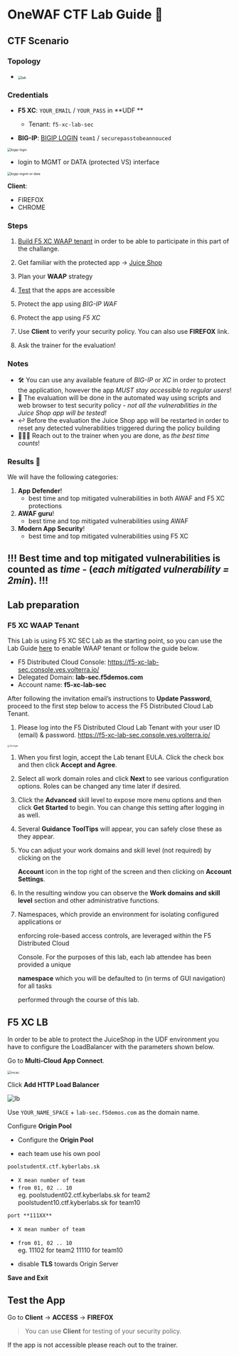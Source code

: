 # OneWAF CTF Lab Guide 🚩



## CTF Scenario

### Topology

- <img src="img/Lab/lab_overview.png" alt="lab" style="zoom:50%;" />  

### Credentials

- **F5 XC**: `YOUR_EMAIL` / `YOUR_PASS` in **UDF **
  - Tenant: `f5-xc-lab-sec`

- **BIG-IP**: 
[BIGIP LOGIN](https://trainingsk.alef.com)  `team1` / `securepasstobeannouced`

<img src="image.png" alt="bigip-login" style="zoom:50%;" />

- login to MGMT or DATA (protected VS) interface

<img src="img/Lab/bigip_mgmt-data.png" alt="bigip-mgmt-or-data" style="zoom:50%;" />  

**Client**:
  - FIREFOX
  - CHROME

### Steps

1. [Build F5 XC WAAP tenant](#F5-XC-WAAP-Tenant) in order to be able to participate in this part of the challange.
2. Get familiar with the protected app -> [Juice Shop](https://owasp.org/www-project-juice-shop/)
3. Plan your **WAAP** strategy
4. [Test](#test-the-app) that the apps are accessible
5. Protect the app using *BIG-IP WAF* 
6. Protect the app using *F5 XC*
7. Use **Client**  to verify your security policy. You can also use **FIREFOX** link.


8. Ask the trainer for the evaluation!



### Notes

- 🛠️ You can use any available feature of *BIG-IP* or *XC* in order to protect the application, however the app *MUST stay accessible to regular users*!
- 👾 The evaluation will be done in the automated way using scripts and web browser to test security policy - *not all the vulnerabilities in the Juice Shop app will be tested!*
- ↩️ Before the evaluation the Juice Shop app will be restarted in order to reset any detected vulnerabilities triggered during the policy building
- 🙋🏻‍♂️ Reach out to the trainer when you are done, as *the best time counts*!



### Results 🥇

We will have the following categories:

1. **App Defender**!
   - best time and top mitigated vulnerabilities in both AWAF and F5 XC protections
2. **AWAF guru**!
   - best time and top mitigated vulnerabilities using AWAF
3. **Modern App Security**!
   - best time and top mitigated vulnerabilities using F5 XC



## !!!  Best time and top mitigated vulnerabilities is counted as *time* - (*each mitigated vulnerability = 2min*). !!! 



## Lab preparation

### F5 XC WAAP Tenant

This Lab is using F5 XC SEC Lab as the starting point, so you can use the Lab Guide [here](https://clouddocs.f5.com/training/community/f5xc/html/class3/intro.html) to enable WAAP tenant or follow the guide below.

- F5 Distributed Cloud Console: https://f5-xc-lab-sec.console.ves.volterra.io/
- Delegated Domain: **lab-sec.f5demos.com**
- Account name: **f5-xc-lab-sec**

After following the invitation email’s instructions to **Update Password**, proceed to the first step below to access the F5 Distributed Cloud Lab Tenant.

1. Please log into the F5 Distributed Cloud Lab Tenant with your user ID (email) & password. https://f5-xc-lab-sec.console.ves.volterra.io/

<img src="img/Lab/1st-login.png" alt="1st-login" style="zoom: 33%;" />

1. When you first login, accept the Lab tenant EULA. Click the check box and then click **Accept and Agree**.

2. Select all work domain roles and click **Next** to see various configuration options. Roles can be changed any time later if desired.

3. Click the **Advanced** skill level to expose more menu options and then click **Get Started** to begin. You can change this setting after logging in as well.

4. Several **Guidance ToolTips** will appear, you can safely close these as they appear.

5. You can adjust your work domains and skill level (not required) by clicking on the

   **Account** icon in the top right of the screen and then clicking on **Account Settings**.

7. In the resulting window you can observe the **Work domains and skill level** section and other administrative functions.

8. Namespaces, which provide an environment for isolating configured applications or

   enforcing role-based access controls, are leveraged within the F5 Distributed Cloud

   Console. For the purposes of this lab, each lab attendee has been provided a unique

   **namespace** which you will be defaulted to (in terms of GUI navigation) for all tasks

   performed through the course of this lab.




## F5 XC LB

In order to be able to protect the JuiceShop in the UDF environment you have to configure the LoadBalancer with the parameters shown below.

Go to **Multi-Cloud App Connect**.

<img src="img/Lab/mcac..png" alt="mcac." style="zoom:50%;" />

Click **Add HTTP Load Balancer**

![lb](img/Lab/lb.png)

Use `YOUR_NAME_SPACE` + `lab-sec.f5demos.com` as the domain name.

Configure **Origin Pool**

- Configure the **Origin Pool**

- each team use his own pool   
```
poolstudentX.ctf.kyberlabs.sk
```
- `X mean number of team` 
- `from 01, 02 .. 10`   
eg.  poolstudent02.ctf.kyberlabs.sk for team2    
     poolstudent10.ctf.kyberlabs.sk for team10  

```
port **111XX**        
```
- `X mean number of team` 
- `from 01, 02 .. 10`   
eg.  11102 for team2 
     11110 for team10 

- disable **TLS** towards Origin Server

**Save and Exit**



## Test the App

Go to **Client** -> **ACCESS** ->  **FIREFOX**

> You can use **Client** for testing of your security policy.



If the app is not accessible please reach out to the trainer.
